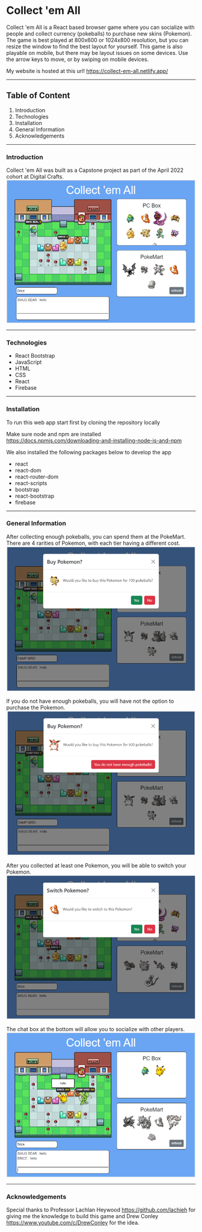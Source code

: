 # Collect 'em All

Collect 'em All is a React based browser game where you can socialize with people and collect currency (pokeballs) to purchase new skins (Pokemon). The game is best played at 800x600 or 1024x800 resolution, but you can resize the window to find the best layout for yourself. This game is also playable on mobile, but there may be layout issues on some devices. Use the arrow keys to move, or by swiping on mobile devices.

My website is hosted at this url!
https://collect-em-all.netlify.app/

---

## Table of Content

1. Introduction
2. Technologies
3. Installation
4. General Information
5. Acknowledgements

---

### Introduction

Collect 'em All was built as a Capstone project as part of the April 2022 cohort at Digital Crafts. 
![Collect 'em All Game](/public/home.png)

---

### Technologies

- React Bootstrap
- JavaScript
- HTML
- CSS
- React
- Firebase

---

### Installation

To run this web app start first by cloning the repository locally

Make sure node and npm are installed
<https://docs.npmjs.com/downloading-and-installing-node-js-and-npm>

We also installed the following packages below to develop the app
- react
- react-dom
- react-router-dom
- react-scripts
- bootstrap
- react-bootstrap
- firebase

---

### General Information

After collecting enough pokeballs, you can spend them at the PokeMart. There are 4 rarities of Pokemon, with each tier having a different cost.
![Collect 'em All Buying Pokemon](/public/buy.png)

If you do not have enough pokeballs, you will have not the option to purchase the Pokemon.
![Collect 'em All Not Enough Money](/public/no-money.png)

After you collected at least one Pokemon, you will be able to switch your Pokemon.
![Collect 'em All Switching Pokemon](/public/switch.png)

The chat box at the bottom will allow you to socialize with other players.
![Collect 'em All Chatting](/public/chat.png)

---

### Acknowledgements

Special thanks to Professor Lachlan Heywood <https://github.com/lachieh> for giving me the knowledge to build this game and Drew Conley <https://www.youtube.com/c/DrewConley> for the idea.
